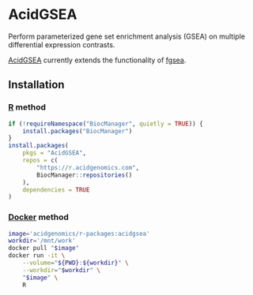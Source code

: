 # AcidGSEA

Perform parameterized gene set enrichment analysis (GSEA) on multiple differential expression contrasts.

[AcidGSEA][] currently extends the functionality of [fgsea][].

## Installation

### [R][] method

```r
if (!requireNamespace("BiocManager", quietly = TRUE)) {
    install.packages("BiocManager")
}
install.packages(
    pkgs = "AcidGSEA",
    repos = c(
        "https://r.acidgenomics.com",
        BiocManager::repositories()
    ),
    dependencies = TRUE
)
```

### [Docker][] method

```sh
image='acidgenomics/r-packages:acidgsea'
workdir='/mnt/work'
docker pull "$image"
docker run -it \
    --volume="${PWD}:${workdir}" \
    --workdir="$workdir" \
    "$image" \
    R
```

[acidgsea]: https://acidgsea.acidgenomics.com/
[docker]: https://www.docker.com/
[fgsea]: https://bioconductor.org/packages/fgsea/
[r]: https://www.r-project.org
